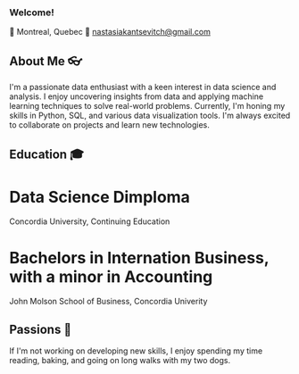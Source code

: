 ### Welcome!

📍 Montreal, Quebec
📧 nastasiakantsevitch@gmail.com

## About Me 👓

I'm a passionate data enthusiast with a keen interest in data science and analysis. I enjoy uncovering insights from data and applying machine learning techniques to solve real-world problems. Currently, I'm honing my skills in Python, SQL, and various data visualization tools. I'm always excited to collaborate on projects and learn new technologies.

## Education 🎓

# Data Science Dimploma
Concordia University, Continuing Education
# Bachelors in Internation Business, with a minor in Accounting
John Molson School of Business, Concordia Univerity

## Passions 🌷

If I'm not working on developing new skills, I enjoy spending my time reading, baking, and going on long walks with my two dogs.
